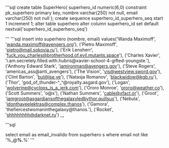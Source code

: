 '''sql
create table SuperHero(
superhero_id numeric(6,0) constraint pk_superhero primary key,
nombre varchar(250) not null,
email varchar(250) not null
);
create sequence superhero_id_superhero_seq start 1 increment 1;
alter table superhero alter column superhero_id set default nextval('superhero_id_superhero_seq')

'''
<Hola :3>
'''sql
insert into superhero 
(nombre, email)
values('Wanda Maximoff', 'wanda.maximoff@avengers.org'),
('Pietro Maximoff', 'pietro@mail.sokovia.ru'),
('Erik Lensherr', 'fuck_you_charles@brotherhood.of.evil.mutants.space'),
('Charles Xavier', 'i.am.secretely.filled.with.hubris@xavier-school-4-gifted-youngste.'),
('Anthony Edward Stark', 'iamironman@avengers.gov'),
('Steve Rogers', 'americas_ass@anti_avengers'),
('The Vision', 'vis@westview.sword.gov'),
('Clint Barton', 'bul@lse.ye'),
('Natasja Romanov',	'blackwidow@kgb.ru'),
('Thor', 'god_of_thunder-^_^@royalty.asgard.gov'),
('Logan', 'wolverine@cyclops_is_a_jerk.com'),
('Ororo Monroe', 'ororo@weather.co'),
('Scott Summers', 'o@x'),
('Nathan Summers', 'cable@xfact.or'),
('Groot', 'iamgroot@asgardiansofthegalaxyledbythor.quillsux'),
('Nebula', 'idonthaveelektras@complex.thanos'),
('Gamora', 'thefiercestwomaninthegalaxy@thanos.'),
('Rocket', 'shhhhhhhh@darknet.ru')
,,,

<Hola de nuevo>

'''sql

select email as email_invalido
from superhero s 
where email not like '%_@__%.__%'
'''
